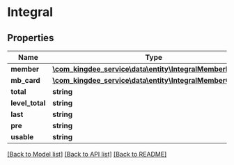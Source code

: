 # Integral

## Properties
Name | Type | Description | Notes
------------ | ------------- | ------------- | -------------
**member** | [**\com_kingdee_service\data\entity\IntegralMemberInfo**](IntegralMemberInfo.md) |  | [optional] 
**mb_card** | [**\com_kingdee_service\data\entity\IntegralMemberCardInfo**](IntegralMemberCardInfo.md) |  | [optional] 
**total** | **string** |  | [optional] 
**level_total** | **string** |  | [optional] 
**last** | **string** |  | [optional] 
**pre** | **string** |  | [optional] 
**usable** | **string** |  | [optional] 

[[Back to Model list]](../README.md#documentation-for-models) [[Back to API list]](../README.md#documentation-for-api-endpoints) [[Back to README]](../README.md)


